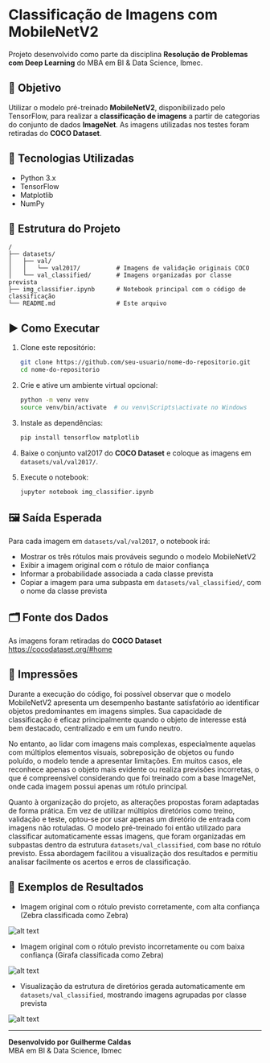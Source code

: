 
# Classificação de Imagens com MobileNetV2

Projeto desenvolvido como parte da disciplina **Resolução de Problemas com Deep Learning** do MBA em BI & Data Science, Ibmec.

## 🧠 Objetivo

Utilizar o modelo pré-treinado **MobileNetV2**, disponibilizado pelo TensorFlow, para realizar a **classificação de imagens** a partir de categorias do conjunto de dados **ImageNet**. As imagens utilizadas nos testes foram retiradas do **COCO Dataset**.

## 🔧 Tecnologias Utilizadas

- Python 3.x
- TensorFlow
- Matplotlib
- NumPy

## 📁 Estrutura do Projeto

```
/
├── datasets/
│   ├── val/
│   │   └── val2017/          # Imagens de validação originais COCO
│   └── val_classified/       # Imagens organizadas por classe prevista
├── img_classifier.ipynb      # Notebook principal com o código de classificação
└── README.md                 # Este arquivo
```

## ▶️ Como Executar

1. Clone este repositório:
   ```bash
   git clone https://github.com/seu-usuario/nome-do-repositorio.git
   cd nome-do-repositorio
   ```

2. Crie e ative um ambiente virtual opcional:
   ```bash
   python -m venv venv
   source venv/bin/activate  # ou venv\Scripts\activate no Windows
   ```

3. Instale as dependências:
   ```bash
   pip install tensorflow matplotlib
   ```

4. Baixe o conjunto val2017 do **COCO Dataset** e coloque as imagens em `datasets/val/val2017/`.

5. Execute o notebook:
   ```bash
   jupyter notebook img_classifier.ipynb
   ```

## 🖼️ Saída Esperada

Para cada imagem em `datasets/val/val2017`, o notebook irá:

- Mostrar os três rótulos mais prováveis segundo o modelo MobileNetV2
- Exibir a imagem original com o rótulo de maior confiança
- Informar a probabilidade associada a cada classe prevista
- Copiar a imagem para uma subpasta em `datasets/val_classified/`, com o nome da classe prevista

## 🗂️ Fonte dos Dados

As imagens foram retiradas do **COCO Dataset**  
https://cocodataset.org/#home

## 📝 Impressões

Durante a execução do código, foi possível observar que o modelo MobileNetV2 apresenta um desempenho bastante satisfatório ao identificar objetos predominantes em imagens simples. Sua capacidade de classificação é eficaz principalmente quando o objeto de interesse está bem destacado, centralizado e em um fundo neutro.

No entanto, ao lidar com imagens mais complexas, especialmente aquelas com múltiplos elementos visuais, sobreposição de objetos ou fundo poluído, o modelo tende a apresentar limitações. Em muitos casos, ele reconhece apenas o objeto mais evidente ou realiza previsões incorretas, o que é compreensível considerando que foi treinado com a base ImageNet, onde cada imagem possui apenas um rótulo principal.

Quanto à organização do projeto, as alterações propostas foram adaptadas de forma prática. Em vez de utilizar múltiplos diretórios como treino, validação e teste, optou-se por usar apenas um diretório de entrada com imagens não rotuladas. O modelo pré-treinado foi então utilizado para classificar automaticamente essas imagens, que foram organizadas em subpastas dentro da estrutura `datasets/val_classified`, com base no rótulo previsto. Essa abordagem facilitou a visualização dos resultados e permitiu analisar facilmente os acertos e erros de classificação.

## 📸 Exemplos de Resultados

- Imagem original com o rótulo previsto corretamente, com alta confiança (Zebra classificada como Zebra)

![alt text](image-2.png)

- Imagem original com o rótulo previsto incorretamente ou com baixa confiança (Girafa classificada como Zebra)

![alt text](image-3.png)

- Visualização da estrutura de diretórios gerada automaticamente em `datasets/val_classified`, mostrando imagens agrupadas por classe prevista

![alt text](image-4.png)

---

**Desenvolvido por Guilherme Caldas**  
MBA em BI & Data Science, Ibmec
